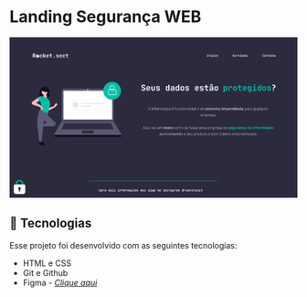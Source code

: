 # Landing Segurança WEB

![alt text](./assets/image.png)

## 🚀 Tecnologias

Esse projeto foi desenvolvido com as seguintes tecnologias:

- HTML e CSS
- Git e Github
- Figma - _[Clique aqui](<https://www.figma.com/design/hXGfvzq45TCtPdvha2IhMI/Explorer-(Copy)?node-id=0-1&t=fQpqRt8Ida8JID8k-0>)_
